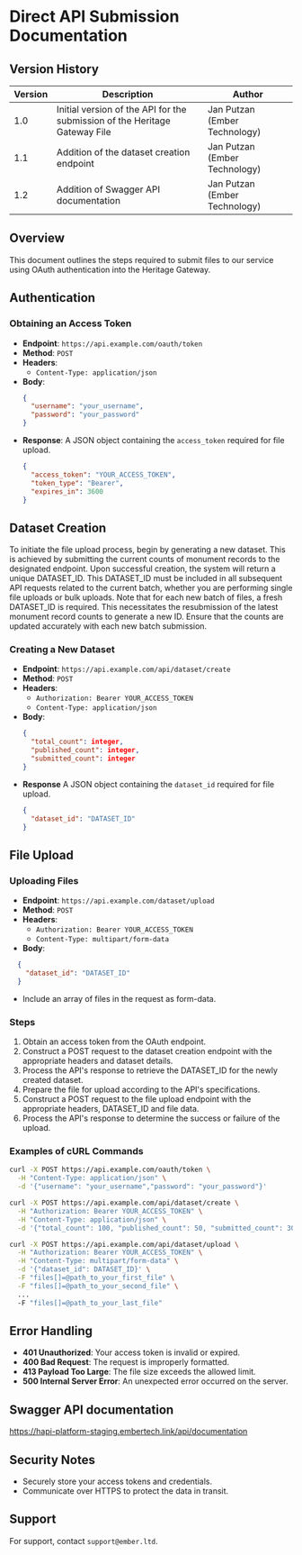 
# Direct API Submission Documentation

## Version History 

Version| Description | Author 
--- | --- | --- 
1.0  | Initial version of the API for the submission of the Heritage Gateway File | Jan Putzan (Ember Technology)
1.1  | Addition of the dataset creation endpoint | Jan Putzan (Ember Technology)
1.2  | Addition of Swagger API documentation  | Jan Putzan (Ember Technology)


## Overview

This document outlines the steps required to submit files to our service using OAuth authentication into the Heritage Gateway.

## Authentication

### Obtaining an Access Token

- **Endpoint**: `https://api.example.com/oauth/token`
- **Method**: `POST`
- **Headers**: 
  - `Content-Type: application/json`
- **Body**:
  ```json
  {
    "username": "your_username",
    "password": "your_password"
  }
  ```
- **Response**: A JSON object containing the `access_token` required for file upload.
  ```json
  {
    "access_token": "YOUR_ACCESS_TOKEN",
    "token_type": "Bearer",
    "expires_in": 3600
  }
  ```

## Dataset Creation

To initiate the file upload process, begin by generating a new dataset. This is achieved by submitting the current counts of monument records to the designated endpoint. Upon successful creation, the system will return a unique DATASET_ID. This DATASET_ID must be included in all subsequent API requests related to the current batch, whether you are performing single file uploads or bulk uploads. Note that for each new batch of files, a fresh DATASET_ID is required. This necessitates the resubmission of the latest monument record counts to generate a new ID. Ensure that the counts are updated accurately with each new batch submission.

### Creating a New Dataset

- **Endpoint**: `https://api.example.com/api/dataset/create`
- **Method**: `POST`
- **Headers**:
  - `Authorization: Bearer YOUR_ACCESS_TOKEN`
  - `Content-Type: application/json`
- **Body**:
  ```json
  {
    "total_count": integer,
    "published_count": integer,
    "submitted_count": integer
  }
  ```
- **Response** A JSON object containing the `dataset_id` required for file upload.
  ```json
  {
    "dataset_id": "DATASET_ID"
  }
  ```

## File Upload

### Uploading Files

- **Endpoint**: `https://api.example.com/dataset/upload`
- **Method**: `POST`
- **Headers**: 
  - `Authorization: Bearer YOUR_ACCESS_TOKEN`
  - `Content-Type: multipart/form-data`
- **Body**:
```json
  {
    "dataset_id": "DATASET_ID"
  }
  ```
  - Include an array of files in the request as form-data.

### Steps

1. Obtain an access token from the OAuth endpoint.
2. Construct a POST request to the dataset creation endpoint with the appropriate headers and dataset details.
3. Process the API's response to retrieve the DATASET_ID for the newly created dataset.
4. Prepare the file for upload according to the API's specifications.
5. Construct a POST request to the file upload endpoint with the appropriate headers, DATASET_ID and file data.
6. Process the API's response to determine the success or failure of the upload.

### Examples of cURL Commands

```bash
curl -X POST https://api.example.com/oauth/token \
  -H "Content-Type: application/json" \
  -d '{"username": "your_username","password": "your_password"}'
```

```bash
curl -X POST https://api.example.com/api/dataset/create \
  -H "Authorization: Bearer YOUR_ACCESS_TOKEN" \
  -H "Content-Type: application/json" \
  -d '{"total_count": 100, "published_count": 50, "submitted_count": 30}'
```

```bash
curl -X POST https://api.example.com/api/dataset/upload \
  -H "Authorization: Bearer YOUR_ACCESS_TOKEN" \
  -H "Content-Type: multipart/form-data" \
  -d '{"dataset_id": DATASET_ID}' \
  -F "files[]=@path_to_your_first_file" \
  -F "files[]=@path_to_your_second_file" \
  ...
  -F "files[]=@path_to_your_last_file"

```

## Error Handling

- **401 Unauthorized**: Your access token is invalid or expired.
- **400 Bad Request**: The request is improperly formatted.
- **413 Payload Too Large**: The file size exceeds the allowed limit.
- **500 Internal Server Error**: An unexpected error occurred on the server.

## Swagger API documentation

https://hapi-platform-staging.embertech.link/api/documentation

## Security Notes

- Securely store your access tokens and credentials.
- Communicate over HTTPS to protect the data in transit.

## Support

For support, contact `support@ember.ltd`.
